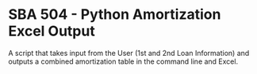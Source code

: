 # SBA 504 - Python Amortization Excel Output

A script that takes input from the User (1st and 2nd Loan Information) and outputs a combined amortization table in the command line and Excel.
